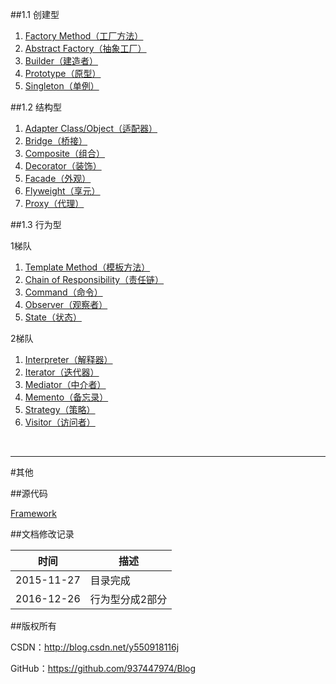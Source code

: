 ##1.1 创建型

1. [Factory Method（工厂方法）](https://github.com/937447974/Blog/blob/master/架构设计/23设计模式之工厂方法(FactoryMethod).md)
2. [Abstract Factory（抽象工厂）](https://github.com/937447974/Blog/blob/master/架构设计/23设计模式之抽象工厂(Abstract%20Factory).md)
3. [Builder（建造者）](https://github.com/937447974/Blog/blob/master/架构设计/23设计模式之建造者模式(Builder).md)
4. [Prototype（原型）](https://github.com/937447974/Blog/blob/master/架构设计/23设计模式之原型模式(Prototype).md)
5. [Singleton（单例）](https://github.com/937447974/Blog/blob/master/架构设计/23设计模式之单例模式(Singleton).md)

##1.2 结构型

1. [Adapter Class/Object（适配器）](https://github.com/937447974/Blog/blob/master/架构设计/23设计模式之适配器(Adapter).md)
2. [Bridge（桥接）](https://github.com/937447974/Blog/blob/master/架构设计/23设计模式之桥接模式(Bridge).md)
3. [Composite（组合）](https://github.com/937447974/Blog/blob/master/架构设计/23设计模式之组合模式(Composite).md)
4. [Decorator（装饰）](https://github.com/937447974/Blog/blob/master/架构设计/23设计模式之装饰模式(Decorator).md)
5. [Facade（外观）](https://github.com/937447974/Blog/blob/master/架构设计/23设计模式之外观模式(Facade).md)
6. [Flyweight（享元）](https://github.com/937447974/Blog/blob/master/架构设计/23设计模式之享元模式(Flyweight).md)
7. [Proxy（代理）](https://github.com/937447974/Blog/blob/master/架构设计/23设计模式之代理模式(Proxy).md)

##1.3 行为型

1梯队

1. [Template Method（模板方法）](https://github.com/937447974/Blog/blob/master/架构设计/23设计模式之模板方法(TemplateMethod).md)
2. [Chain of Responsibility（责任链）](https://github.com/937447974/Blog/blob/master/架构设计/23设计模式之责任链模式(COR).md)
3. [Command（命令）](https://github.com/937447974/Blog/blob/master/架构设计/23设计模式之命令模式(Command).md)
4. [Observer（观察者）](https://github.com/937447974/Blog/blob/master/架构设计/23设计模式之观察者模式(Observer).md)
5. [State（状态）](https://github.com/937447974/Blog/blob/master/架构设计/23设计模式之状态模式(State).md)

2梯队

1. [Interpreter（解释器）](https://github.com/937447974/Blog/blob/master/架构设计/23设计模式之解释器模式(Interpreter).md)
2. [Iterator（迭代器）](https://github.com/937447974/Blog/blob/master/架构设计/23设计模式之迭代器模式(Iterator).md)
3. [Mediator（中介者）](https://github.com/937447974/Blog/blob/master/架构设计/23设计模式之中介者模式(Mediator).md)
4. [Memento（备忘录）](https://github.com/937447974/Blog/blob/master/架构设计/23设计模式之备忘录模式(Memento).md)
5. [Strategy（策略）](https://github.com/937447974/Blog/blob/master/架构设计/23设计模式之策略模式(Strategy).md)
6. [Visitor（访问者）](https://github.com/937447974/Blog/blob/master/架构设计/23设计模式之工厂方法(FactoryMethod).md)

&#160;

----------

#其他

##源代码

[Framework](https://github.com/937447974/Framework)

##文档修改记录

| 时间 | 描述 |
| ---- | ---- |
| 2015-11-27 | 目录完成 |
| 2016-12-26 | 行为型分成2部分 |

##版权所有

CSDN：http://blog.csdn.net/y550918116j

GitHub：https://github.com/937447974/Blog